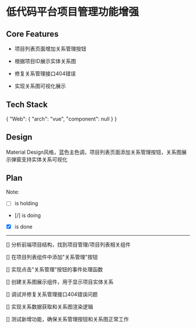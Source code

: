 # 低代码平台项目管理功能增强

## Core Features

- 项目列表页面增加关系管理按钮

- 根据项目ID展示实体关系图

- 修复关系管理接口404错误

- 实现关系图可视化展示

## Tech Stack

{
  "Web": {
    "arch": "vue",
    "component": null
  }
}

## Design

Material Design风格，蓝色主色调，项目列表页面添加关系管理按钮，关系图展示弹窗支持实体关系可视化

## Plan

Note: 

- [ ] is holding
- [/] is doing
- [X] is done

---

[] 分析前端项目结构，找到项目管理/项目列表相关组件

[] 在项目列表组件中添加"关系管理"按钮

[] 实现点击"关系管理"按钮的事件处理函数

[] 创建关系图展示组件，用于显示项目实体关系

[] 调试并修复关系管理接口404错误问题

[] 实现关系数据获取和关系图渲染逻辑

[] 测试新增功能，确保关系管理按钮和关系图正常工作

